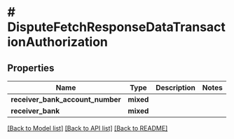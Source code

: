 # # DisputeFetchResponseDataTransactionAuthorization

## Properties

Name | Type | Description | Notes
------------ | ------------- | ------------- | -------------
**receiver_bank_account_number** | **mixed** |  |
**receiver_bank** | **mixed** |  |

[[Back to Model list]](../../README.md#models) [[Back to API list]](../../README.md#endpoints) [[Back to README]](../../README.md)
